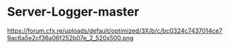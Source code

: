 # Server-Logger-master
https://forum.cfx.re/uploads/default/optimized/3X/b/c/bc0324c7437014ce79ac6a5e2cf36a06f252b07e_2_520x500.png 
